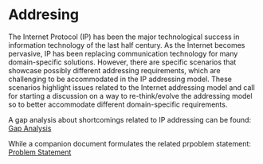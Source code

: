 # Addresing

The Internet Protocol (IP) has been the major technological success  in information technology of the last half century.  As the Internet  becomes pervasive, IP has been replacing communication technology for many domain-specific solutions.  However, there are specific scenarios that showcase possibly different addressing requirements, which are challenging to be accommodated in the IP addressing model.  These scenarios highlight issues related to the Internet addressing model and call for starting a discussion on a way to re-think/evolve the addressing model so to better accommodate different domain-specific requirements.

A gap analysis about shortcomings related to IP addressing can be found: [Gap Analysis](https://datatracker.ietf.org/doc/draft-jia-intarea-internet-addressing-gap-analysis/)

While a companion document formulates the related prpoblem statement: [Problem Statement](https://datatracker.ietf.org/doc/draft-jia-intarea-scenarios-problems-addressing/)
